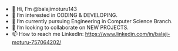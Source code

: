 - 👋 Hi, I’m @balajimoturu143
- 👀 I’m interested in CODING & DEVELOPING.
- 🌱 I’m currently pursuing Engineering in Computer Science Branch.
- 💞️ I’m looking to collaborate on NEW PROJECTS.
- 📫 How to reach me LinkedIn: https://www.linkedin.com/in/balaji-moturu-757064202/

<!---
balajimoturu143/balajimoturu143 is a ✨ special ✨ repository because its `README.md` (this file) appears on your GitHub profile.
You can click the Preview link to take a look at your changes.
--->
